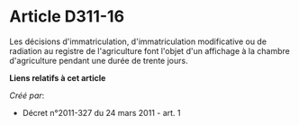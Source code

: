 # Article D311-16

Les décisions d'immatriculation, d'immatriculation modificative ou de radiation au registre de l'agriculture font l'objet
d'un affichage à la chambre d'agriculture pendant une durée de trente jours.

**Liens relatifs à cet article**

_Créé par_:

  - Décret n°2011-327 du 24 mars 2011 - art. 1
